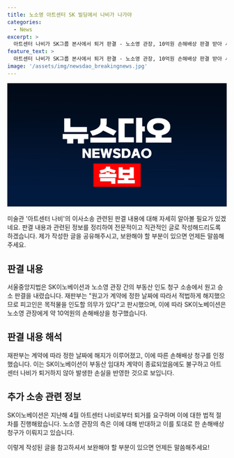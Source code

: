 ```yaml
---
title: 노소영 아트센터 SK 빌딩에서 나비가 나가야
categories:
  - News
excerpt: >
  아트센터 나비가 SK그룹 본사에서 퇴거 판결 - 노소영 관장, 10억원 손해배상 판결 받아 서울중앙지법은 SK이노베이션의 소송에서 노소영 관장이 부동산 인도 청구 소송에서 승소했다고 21일 판결했다. SK이노베이션은 아트센터 나비가 퇴거하지 않아 손실을 입었다며 10억원을 요구했고, 재판부는 이를 인정했다. 아트센터 나비가 SK그룹 본사 건물에서 나가야 한다고 법원이 결정했다.
feature_text: >
  아트센터 나비가 SK그룹 본사에서 퇴거 판결 - 노소영 관장, 10억원 손해배상 판결 받아 서울중앙지법은 SK이노베이션의 소송에서 노소영 관장이 부동산 인도 청구 소송에서 승소했다고 21일 판결했다. SK이노베이션은 아트센터 나비가 퇴거하지 않아 손실을 입었다며 10억원을 요구했고, 재판부는 이를 인정했다. 아트센터 나비가 SK그룹 본사 건물에서 나가야 한다고 법원이 결정했다.
image: '/assets/img/newsdao_breakingnews.jpg'
---
```


<p><img src="/assets/img/newsdao_breakingnews.jpg" alt="pcversion 속보" /></p>

<p>미술관 '아트센터 나비'의 이사소송 관련된 판결 내용에 대해 자세히 알아볼 필요가 있겠네요. 판결 내용과 관련된 정보를 정리하여 전문적이고 직관적인 글로 작성해드리도록 하겠습니다. 제가 작성한 글을 공유해주시고, 보완해야 할 부분이 있으면 언제든 말씀해주세요.</p>

<h2 data-ke-size="size26">판결 내용</h2>

<p data-ke-size="size16">서울중앙지법은 SK이노베이션과 노소영 관장 간의 부동산 인도 청구 소송에서 원고 승소 판결을 내렸습니다. 재판부는 "원고가 계약에 정한 날짜에 따라서 적법하게 해지했으므로 피고인은 목적물을 인도할 의무가 있다"고 판시했으며, 이에 따라 SK이노베이션은 노소영 관장에게 약 10억원의 손해배상을 청구했습니다.</p>

<h2 data-ke-size="size26">판결 내용 해석</h2>

<p data-ke-size="size16">재판부는 계약에 따라 정한 날짜에 해지가 이루어졌고, 이에 따른 손해배상 청구를 인정했습니다. 이는 SK이노베이션이 부동산 임대차 계약이 종료되었음에도 불구하고 아트센터 나비가 퇴거하지 않아 발생한 손실을 반영한 것으로 보입니다.</p>

<h2 data-ke-size="size26">추가 소송 관련 정보</h2>

<p data-ke-size="size16">SK이노베이션은 지난해 4월 아트센터 나비로부터 퇴거를 요구하며 이에 대한 법적 절차를 진행해왔습니다. 노소영 관장의 측은 이에 대해 반대하고 이를 토대로 한 손해배상 청구가 이뤄지고 있습니다.</p>

<p>이렇게 작성된 글을 참고하셔서 보완해야 할 부분이 있으면 언제든 말씀해주세요!</p>

